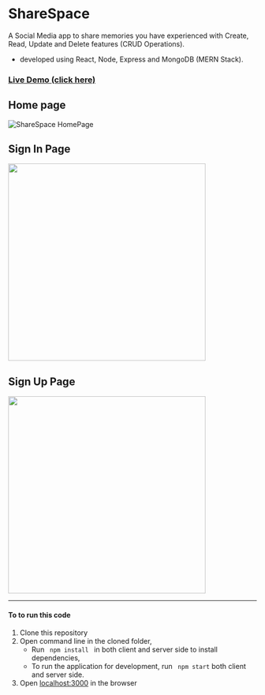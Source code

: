 # ShareSpace

A Social Media app to share memories you have experienced with Create, Read, Update and Delete features (CRUD Operations).
- developed using React, Node, Express and MongoDB (MERN Stack).
### [Live Demo (click here)](https://sharespace-project.netlify.app/ "ShareSpace App")


## Home page

![ShareSpace HomePage](https://user-images.githubusercontent.com/42228297/170565586-e0d8bbad-a38f-488d-8af4-de45e6109b9b.jpg)


## Sign In Page


<img src="https://user-images.githubusercontent.com/42228297/170570423-06548cc4-c46e-4a4f-9384-88a58df0f686.jpg" height="400px"> 



## Sign Up Page

<img src="https://user-images.githubusercontent.com/42228297/170570603-735c7680-dc7d-44d5-a52e-bc35285050ad.jpg" height="400px">  

----

####  To to run this code
1. Clone this repository
2. Open command line in the cloned folder,
   - Run ```  npm install  ```  in both client and server side to install dependencies, 
   - To run the application for development, run ```  npm start ``` both client and server side.
4. Open [localhost:3000](http://localhost:3000/) in the browser
